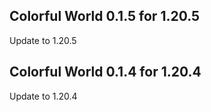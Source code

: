 ## Colorful World 0.1.5 for 1.20.5
Update to 1.20.5

## Colorful World 0.1.4 for 1.20.4
Update to 1.20.4
